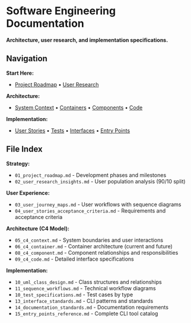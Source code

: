 # Software Engineering Documentation

**Architecture, user research, and implementation specifications.**

## Navigation

**Start Here:**
- [Project Roadmap](01_project_roadmap.md) • [User Research](02_user_research_insights.md)

**Architecture:**
- [System Context](05_c4_context.md) • [Containers](06_c4_container.md) • [Components](08_c4_component.md) • [Code](09_c4_code.md)

**Implementation:**
- [User Stories](04_user_stories_acceptance_criteria.md) • [Tests](10_test_specifications.md) • [Interfaces](13_interface_standards.md) • [Entry Points](15_entry_points_reference.md)

## File Index

**Strategy:**
- `01_project_roadmap.md` - Development phases and milestones
- `02_user_research_insights.md` - User population analysis (90/10 split)

**User Experience:**
- `03_user_journey_maps.md` - User workflows with sequence diagrams
- `04_user_stories_acceptance_criteria.md` - Requirements and acceptance criteria

**Architecture (C4 Model):**
- `05_c4_context.md` - System boundaries and user interactions
- `06_c4_container.md` - Container architecture (current and future)
- `08_c4_component.md` - Component relationships and responsibilities
- `09_c4_code.md` - Detailed interface specifications

**Implementation:**
- `10_uml_class_design.md` - Class structures and relationships
- `11_sequence_workflows.md` - Technical workflow diagrams
- `10_test_specifications.md` - Test cases by type
- `13_interface_standards.md` - CLI patterns and standards
- `14_documentation_standards.md` - Documentation requirements
- `15_entry_points_reference.md` - Complete CLI tool catalog